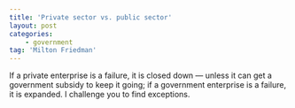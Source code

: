 ```yaml
---
title: 'Private sector vs. public sector'
layout: post
categories:
    - government
tag: 'Milton Friedman'
---
```


If a private enterprise is a failure, it is closed down — unless it can get a government subsidy to keep it going; if a government enterprise is a failure, it is expanded. I challenge you to find exceptions.